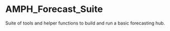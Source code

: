 # AMPH_Forecast_Suite
Suite of tools and helper functions to build and run a basic forecasting hub.
